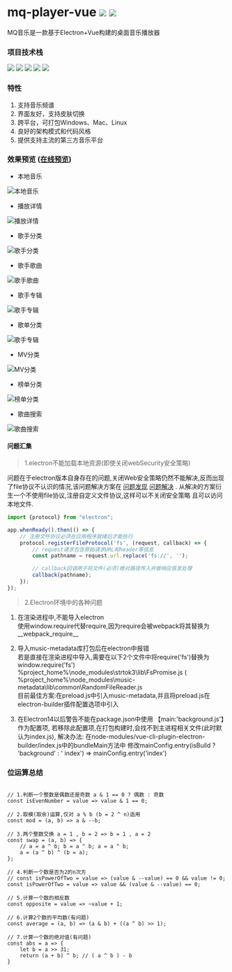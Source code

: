 # mq-player-vue [![](https://img.shields.io/badge/Github-green.svg)](https://github.com/v-scmq/mq-player-vue) [![](https://img.shields.io/badge/Gitee-blue.svg)](https://gitee.com/scmq/mq-player-vue)

MQ音乐是一款基于Electron+Vue构建的桌面音乐播放器

### 项目技术栈

![](https://img.shields.io/badge/Electron-18-success.svg)
![](https://img.shields.io/badge/Vue-3-success.svg)
![](https://img.shields.io/badge/NodeJS-16-blue.svg)
![](https://img.shields.io/badge/TypeScript-4.5-blue.svg)
![](https://img.shields.io/badge/MusicMetadata-7.9-blue.svg)

### 特性

1. 支持音乐频谱
2. 界面友好，支持皮肤切换
3. 跨平台，可打包Windows、Mac、Linux
4. 良好的架构模式和代码风格
5. 提供支持主流的第三方音乐平台

### 效果预览 ([在线预览](https://v-scmq.github.io/mq-player-vue))

+ 本地音乐

![本地音乐](preview/1.png "本地音乐")

+ 播放详情

![播放详情](preview/2.png "背景虚化")

+ 歌手分类

![歌手分类](preview/3.png "歌手分类")

+ 歌手歌曲

![歌手歌曲](preview/4.png "歌手歌曲")

+ 歌手专辑

![歌手专辑](preview/5.png "歌手专辑")

+ 歌单分类

![歌手专辑](preview/6.png "歌单分类")

+ MV分类

![MV分类](preview/7.png "MV分类")

+ 榜单分类

![榜单分类](preview/8.png "榜单分类")

+ 歌曲搜索

![歌曲搜索](preview/9.png "歌曲搜索")

#### 问题汇集

> 1.electron不能加载本地资源(即使关闭webSecurity安全策略)

问题在于electron版本自身存在的问题,关闭Web安全策略仍然不能解决,反而出现了file协议不认识的情况,该问题解决方案在
[问题发现](https://github.com/electron/electron/issues/23664)
[问题解决](https://github.com/electron/electron/issues/23757) . 从解决的方案衍生一个不使用file协议,注册自定义文件协议,这样可以不关闭安全策略 且可以访问本地文件.

```javascript
import {protocol} from "electron";

app.whenReady().then(() => {
    // 注册文件协议必须在应用程序就绪后才能执行
    protocol.registerFileProtocol('fs', (request, callback) => {
        // request请求包含原始请求URL和header等信息
        const pathname = request.url.replace('fs://', '');

        // callback回调用于将文件(必须)绝对路径传入并做响应信息处理
        callback(pathname);
    });
});

```

> 2.Electron环境中的各种问题

1) 在渲染进程中,不能导入electron <br>
   使用window.require代替require,因为require会被webpack将其替换为__webpack_require__

2) 导入music-metadata库打包后在electron中报错 <br>
   若是直接在渲染进程中导入,需要在以下2个文件中将require('fs')替换为window.require('fs')
   %project_home%\node_modules\strtok3\lib\FsPromise.js (
   %project_home%\node_modules\music-metadata\lib\common\RandomFileReader.js <br>
   目前最佳方案:在preload.js中引入music-metadata,并且将preload.js在electron-builder插件配置选项中引入

3) 在Electron14以后警告不能在package.json中使用 【main:'background.js'】作为配置项, 若移除此配置项,在打包构建时,会找不到主进程相关文件(此时默认为index.js), 解决办法:
   在node-modules/vue-cli-plugin-electron-builder/index.js中的bundleMain方法中 修改mainConfig.entry(isBuild ? 'background' : '
   index') => mainConfig.entry('index')

### 位运算总结

```ecmascript 6

// 1.判断一个整数是偶数还是奇数 a & 1 == 0 ? 偶数 : 奇数
const isEvenNumber = value => value & 1 == 0;

// 2.取模(取余)运算,仅对 a % b (b = 2 ^ n)适用
const mod = (a, b) => a & --b;

// 3.两个整数交换 a = 1 , b = 2 => b = 1 , a = 2
const swap = (a, b) => {
    // a = a ^ b; b = a ^ b; a = a ^ b;
    a = (a ^ b) ^ (b = a);
};

// 4.判断一个数是否为2的n次方
// const isPowerOfTwo = value => (value & --value) == 0 && value != 0;
const isPowerOfTwo = value => value && (value & --value) == 0;

// 5.计算一个数的相反数
const opposite = value => ~value + 1;

// 6.计算2个数的平均数(有问题)
const average = (a, b) => (a & b) + ((a ^ b) >> 1);

// 7.计算一个数的绝对值(有问题)
const abs = a => {
    let b = a >> 31;
    return (a + b) ^ b; // ( a ^ b ) - b
}

```